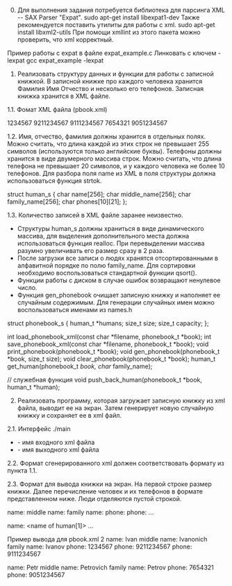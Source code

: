 0. Для выполнения задания потребуется библиотека для парсинга XML -- SAX Parser "Expat".
sudo apt-get install libexpat1-dev
Также рекомендуется поставить утилиты для работы с xml.
sudo apt-get install libxml2-utils
При помощи xmllint из этого пакета можно проверить, что xml корректный.

Пример работы с expat в файле expat_example.c
Линковать с ключем -lexpat
gcc expat_example -lexpat

1. Реализовать структуру данных и функции для работы с записной книжкой. В записной книжке про каждого человека хранится Фамилия Имя Отчество и несколько его телефонов. Записная книжка хранится в XML файле.

1.1. Фомат XML файла (pbook.xml)
<?xml version="1.0" encoding="UTF-8"?>
<phonebook>
    <human name="Ivan Ivanonich Ivanov">
        <phone>1234567</phone>
        <phone>9211234567</phone>
        <phone>9111234567</phone>
    </human>
    <human name="Petr Petrovich Petrov">
        <phone>7654321</phone>
        <phone>9051234567</phone>
    </human>
</phonebook>

1.2. Имя, отчество, фамилия должны хранится в отдельных полях. Можно считать, что длина каждой из этих строк не превышает 255 символов (используются только английские буквы). Телефоны должны хранится в виде двумерного массива строк. Можно считать, что длина телефона не превышает 20 символов, и у каждого человека не более 10 телефонов. Для разбора поля name из XML в поля структуры должна использоваться функция strtok.

struct human_s {
    char name[256];
    char middle_name[256];
    char family_name[256];
    char phones[10][21];
};

1.3. Количество записей в XML файле заранее неизвестно. 
- Структуры human_s должны храниться в виде динамического массива, для выделения дополнительного места должна использоваться функция realloc. При перевыделении массива разумно увеличивать его размер сразу в 2 раза.
- После загрузки все записи о людях хранятся отсортированными в алфавитной порядке по полю family_name. Для сортировки необходимо воспользоваться стандартной функции qsort().
- Функции работы с диском в случае ошибок возвращают ненулевое число.
- Функция gen_phonebook очищает записную книжку и наполняет ее случайным содержимым. Для генерации случайных имен можно воспользоваться именами из names.h

struct phonebook_s {
    human_t *humans;
    size_t size;
    size_t capacity;
};

int load_phonebook_xml(const char *filename, phonebook_t *book);
int save_phonebook_xml(const char *filename, phonebook_t *book);
void print_phonebook(phonebook_t *book);
void gen_phonebook(phonebook_t *book, size_t size);
void clear_phonebook(phonebook_t *book);
human_t get_human(phonebook_t *book, char* family_name);

// служебная функция
void push_back_human(phonebook_t *book, human_t *human);

2. Реализовать программу, которая загружает записную книжку из xml файла, выводит ее на экран. Затем генерирует новую случайную книжку и сохраняет ее в xml файл.

2.1. Интерфейс
./main <infile> <outfile>

* <infile> - имя входного xml файла
* <outfile> - имя выходного xml файла

2.2. Формат сгенерированного xml должен соответствовать формату из пункта 1.1.

2.3. Формат для вывода книжки на экран.
На первой строке размер книжки. Далее перечисление человек и их телефонов в формате представленном ниже. Люди отделяются пустой строкой.

<book size>
name: <name of human[0]>
middle name: <middle name of human[0]>
family name: <family name of human[0]>
phone: <first phone of human[0]>
phone: <second phone of human[0]>...

name: <name of human[1]>
...

Пример вывода для pbook.xml
2
name: Ivan
middle name: Ivanonich
family name: Ivanov
phone: 1234567
phone: 9211234567
phone: 9111234567

name: Petr
middle name: Petrovich
family name: Petrov
phone: 7654321
phone: 9051234567

